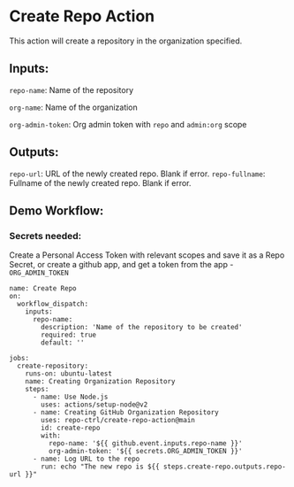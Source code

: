 # Create Repo Action

This action will create a repository in the organization specified. 

## Inputs:

`repo-name`: Name of the repository

`org-name`: Name of the organization

`org-admin-token`: Org admin token with `repo` and `admin:org` scope

## Outputs:

`repo-url`: URL of the newly created repo. Blank if error.
`repo-fullname`: Fullname of the newly created repo. Blank if error.

## Demo Workflow:

### Secrets needed:

Create a Personal Access Token with relevant scopes and save it as a Repo Secret, or create a github app, and get a token from the app - 
`ORG_ADMIN_TOKEN`

```
name: Create Repo
on: 
  workflow_dispatch:
    inputs:
      repo-name: 
        description: 'Name of the repository to be created'
        required: true
        default: ''

jobs:
  create-repository:
    runs-on: ubuntu-latest
    name: Creating Organization Repository
    steps:
      - name: Use Node.js
        uses: actions/setup-node@v2
      - name: Creating GitHub Organization Repository
        uses: repo-ctrl/create-repo-action@main 
        id: create-repo
        with:
          repo-name: '${{ github.event.inputs.repo-name }}'
          org-admin-token: '${{ secrets.ORG_ADMIN_TOKEN }}'
      - name: Log URL to the repo
        run: echo "The new repo is ${{ steps.create-repo.outputs.repo-url }}"
```